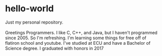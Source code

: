 # hello-world
Just my personal repository.<br>
<br>
Greetings Programmers.  I like C, C++, and Java, but I haven't programmed since 2005.  So I'm refreshing.  I'm learning some things for free off of flatiron school and youtube.  I've studied at ECU and have a Bachelor of Science degree.  I graduated with honors in 2017
